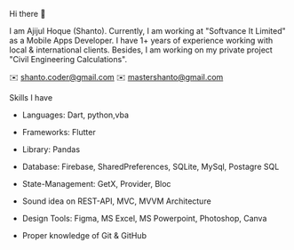 Hi there 👋

I am Ajijul Hoque (Shanto). Currently, 
I am working at "Softvance It Limited" as a Mobile Apps Developer. 
I have 1+ years of experience working with local & international clients.
Besides, I am working on my private project "Civil Engineering Calculations".

✉️ shanto.coder@gmail.com
✉️ mastershanto@gmail.com


        
Skills I have
* Languages: Dart, python,vba

* Frameworks: Flutter

* Library: Pandas

* Database: Firebase, SharedPreferences, SQLite, MySql, Postagre SQL  

* State-Management: GetX, Provider, Bloc

* Sound idea on REST-API, MVC, MVVM Architecture

* Design Tools:  Figma, MS Excel, MS Powerpoint, Photoshop, Canva

* Proper knowledge of Git & GitHub


